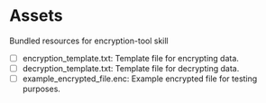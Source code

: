 # Assets

Bundled resources for encryption-tool skill

- [ ] encryption_template.txt: Template file for encrypting data.
- [ ] decryption_template.txt: Template file for decrypting data.
- [ ] example_encrypted_file.enc: Example encrypted file for testing purposes.
